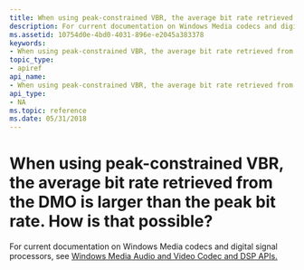```yaml
---
title: When using peak-constrained VBR, the average bit rate retrieved from the DMO is larger than the peak bit rate. How is that possible
description: For current documentation on Windows Media codecs and digital signal processors, see Windows Media Audio and Video Codec and DSP APIs. | When using peak-constrained VBR, the average bit rate retrieved from the DMO is larger than the peak bit rate. How is that possible
ms.assetid: 10754d0e-4bd0-4031-896e-e2045a383378
keywords:
- When using peak-constrained VBR, the average bit rate retrieved from the DMO is larger than the peak bit rate. How is that possible windows Media Format
topic_type:
- apiref
api_name:
- When using peak-constrained VBR, the average bit rate retrieved from the DMO is larger than the peak bit rate. How is that possible
api_type:
- NA
ms.topic: reference
ms.date: 05/31/2018
---
```


# When using peak-constrained VBR, the average bit rate retrieved from the DMO is larger than the peak bit rate. How is that possible?

For current documentation on Windows Media codecs and digital signal processors, see [Windows Media Audio and Video Codec and DSP APIs.](/previous-versions//dd464626(v=vs.85))

 

 
